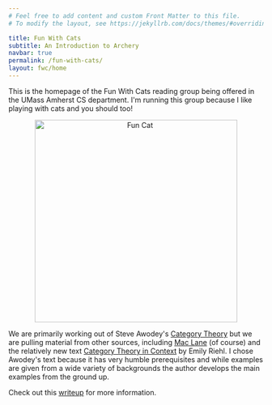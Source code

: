 ```yaml
---
# Feel free to add content and custom Front Matter to this file.
# To modify the layout, see https://jekyllrb.com/docs/themes/#overriding-theme-defaults

title: Fun With Cats
subtitle: An Introduction to Archery
navbar: true
permalink: /fun-with-cats/
layout: fwc/home
---
```


This is the homepage of the Fun With Cats reading group being offered in the
UMass Amherst CS department. I'm running this group because I like playing with
cats and you should too!

<p style="text-align:center">
  <img src="{{ "/assets/fwc/image/fun-cat.jpg" }}" alt="Fun Cat" width="400px"/>
</p>

We are primarily working out of Steve Awodey's [Category Theory][awodey-ct] but we are
pulling material from other sources, including [Mac
Lane][maclane-ctwm] (of course) and the relatively new text [Category Theory in
Context][riehl-ctic] by Emily Riehl. I chose Awodey's text because it has very
humble prerequisites and while examples are given from a wide variety of
backgrounds the author develops the main examples from the ground up.

Check out this [writeup](/fun-with-cats/materials/fwc-writeup.pdf) for more
information.

[awodey-ct]: https://www.amazon.com/Category-Theory-Oxford-Logic-Guides/dp/0199237182
[maclane-ctwm]: https://www.amazon.com/Categories-Working-Mathematician-Graduate-Mathematics/dp/0387984038/ref=sr_1_1?s=books&ie=UTF8&qid=1529253259&sr=1-1&keywords=Mac+Lane
[riehl-ctic]: http://www.math.jhu.edu/~eriehl/context/
